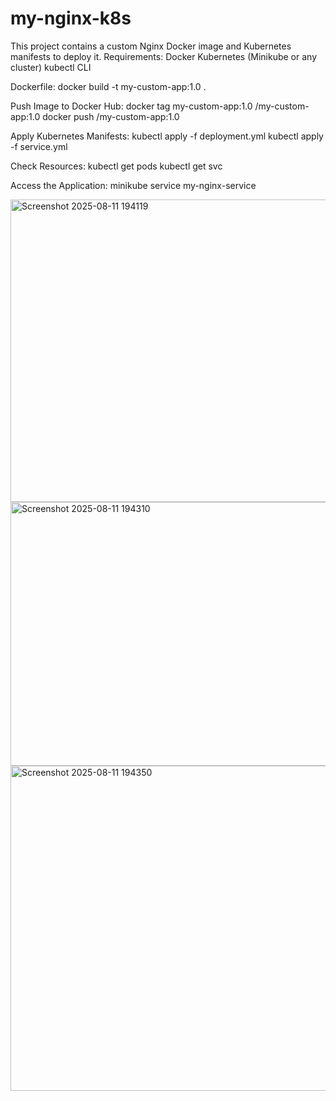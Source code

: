 # my-nginx-k8s

This project contains a custom Nginx Docker image and Kubernetes manifests to deploy it.
Requirements:
Docker
Kubernetes (Minikube or any cluster)
kubectl CLI

Dockerfile:
docker build -t my-custom-app:1.0 .

Push Image to Docker Hub:
docker tag my-custom-app:1.0 <your-dockerhub-username>/my-custom-app:1.0
docker push <your-dockerhub-username>/my-custom-app:1.0

Apply Kubernetes Manifests:
kubectl apply -f deployment.yml
kubectl apply -f service.yml

Check Resources:
kubectl get pods
kubectl get svc

Access the Application:
minikube service my-nginx-service

<img width="671" height="484" alt="Screenshot 2025-08-11 194119" src="https://github.com/user-attachments/assets/3691bf59-ab23-46f5-b7d6-c309f07f6c9d" />
<img width="752" height="422" alt="Screenshot 2025-08-11 194310" src="https://github.com/user-attachments/assets/655ddc59-9285-455f-828b-6c3cbfefa8a0" />
<img width="1761" height="520" alt="Screenshot 2025-08-11 194350" src="https://github.com/user-attachments/assets/6ea45ba2-e72e-420f-a7c6-cfc9d05ee076" />
